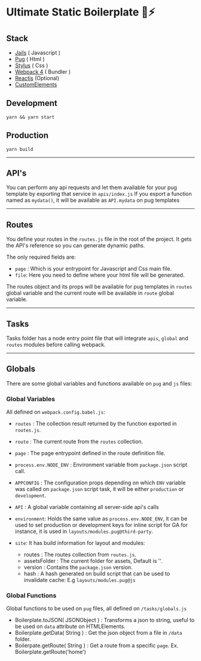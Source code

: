 # Ultimate Static Boilerplate 🚀⚡️  
<!--<p align="center">
	<img width="150" src="assets/images/logo-stripes.png" />
</p>-->

## Stack 
- [Jails](https://github.com/Jails-org/Jails) ( Javascript )
- [Pug](https://github.com/pugjs) ( Html )
- [Stylus](https://github.com/stylus/stylus) ( Css )
- [Webpack 4](https://webpack.js.org/) ( Bundler )
- [Reactjs](https://reactjs.org/) (Optional)
- [CustomElements](https://developers.google.com/web/fundamentals/web-components/customelements)

## Development
``` yarn && yarn start ```

## Production 
``` yarn build ```

---

## API's
You can perform any api requests and let them available for your pug template by exporting that service in `apis/index.js`
If you export a function named as `mydata()`, it will be available as `API.mydata` on pug templates

---

## Routes
You define your routes in the `routes.js` file in the root of the project. It gets the API's reference so you can generate dynamic paths.

The only required fields are:
- `page` : Which is your entrypoint for Javascript and Css main file.
- `file`: Here you need to define where your html file will be generated.

The routes object and its props will be available for pug templates in `routes` global variable and the current route will be available in `route` global variable.

---

## Tasks 
Tasks folder has a node entry point file that will integrate `apis`, `global` and `routes` modules before calling webpack.

---

## Globals 
There are some global variables and functions available on `pug` and `js` files:

### Global Variables

All defined on `webpack.config.babel.js`:

- `routes` : The collection result returned by the function exported in `routes.js`.
- `route`  : The current route from the `routes` collection.
- `page`    : The page entrypoint defined in the route definition file.

- `process.env.NODE_ENV` : Environment variable from `package.json` script call.
- `APPCONFIG` : The configuration props depending on which `ENV` variable was called on `package.json` script task, it will be either `production` or `development`.
- `API` : A global variable containing all server-side api's calls
- `environment`: Holds the same value as `process.env.NODE_ENV`, it can be used to set production or development keys for inline script for GA for instance, it is used in `layouts/modules.pug@third-party`.
- `site`: It has build information for layout and modules:
	- routes : The routes collection from `routes.js`.
	- assetsFolder : The current folder for assets, Default is ''.
	- version : Contains the `package.json` version.
	- hash : A hash generated on build script that can be used to invalidate cache: E.g `layouts/modules.pug@js`

### Global Functions

Global functions to be used on `pug` files, all defined on `/tasks/globals.js`

- Boilerplate.toJSON( JSONObject ) : Transforms a json to string, useful to be used on `data` attribute on HTMLElements.
- Boilerplate.getData( String ) : Get the json object from a file in `/data` folder.
- Boilerpate.getRoute( String ) : Get a route from a specific `page`.  Ex. Boilerplate.getRoute('home')
